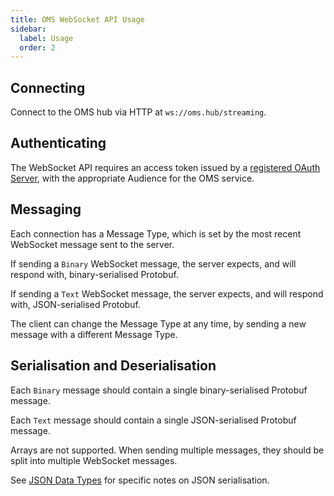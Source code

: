 ```yaml
---
title: OMS WebSocket API Usage
sidebar:
  label: Usage
  order: 2
---
```


## Connecting

Connect to the OMS hub via HTTP at `ws://oms.hub/streaming`.

## Authenticating

The WebSocket API requires an access token issued by a [registered OAuth Server](../identitysource/), with the appropriate Audience for the OMS service.

## Messaging

Each connection has a Message Type, which is set by the most recent WebSocket message sent to the server.

If sending a `Binary` WebSocket message, the server expects, and will respond with, binary-serialised Protobuf.

If sending a `Text` WebSocket message, the server expects, and will respond with, JSON-serialised Protobuf.

The client can change the Message Type at any time, by sending a new message with a different Message Type.

## Serialisation and Deserialisation

Each `Binary` message should contain a single binary-serialised Protobuf message.

Each `Text` message should contain a single JSON-serialised Protobuf message.

Arrays are not supported. When sending multiple messages, they should be split into multiple WebSocket messages.

See [JSON Data Types](../../proto/#json-data-types) for specific notes on JSON serialisation.
